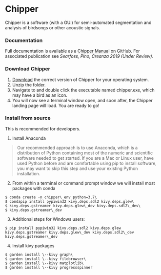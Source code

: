# Chipper
Chipper is a software (with a GUI) for semi-automated 
segmentation and analysis of birdsongs or other acoustic signals.

### Documentation

Full documentation is available as a [Chipper Manual](https://github.com/CreanzaLab/chipper/blob/master/docs/chipper_manual.md) on 
GitHub. For associated publication see *Searfoss, Pino, Creanza 2019 (Under
 Review)*.

### Download Chipper

1. [Download](https://github.com/CreanzaLab/chipper/releases) the correct version of Chipper for your operating system.
2. Unzip the folder.
3. Navigate to and double click the executable named chipper.exe, which may 
have
a bird as an icon. 
4. You will now see a terminal window open, and soon after, the
Chipper landing page will load. You are ready to go!

### Install from source

This is recommended for developers.

 1.  Install Anaconda
 
>Our recommended approach is to use Anaconda, which is a distribution of 
>Python containing most of the numeric and scientific software needed to get 
>started. If you are a Mac or Linux user, have used Python before and are 
>comfortable using pip to install software, you may want to skip this step 
>and use your existing Python installation.

 2.  From within a terminal or command prompt window we will install most 
 packages with conda

    $ conda create -n chipper\_env python=3.7\
    $ condapip install pypiwin32 kivy.deps.sdl2 kivy.deps.glew\
    $ kivy.deps.gstreamer kivy.deps.glew\_dev kivy.deps.sdl2\_dev\
    $ kivy.deps.gstreamer\_dev

 3.  Additional steps for Windows users:

    $ pip install pypiwin32 kivy.deps.sdl2 kivy.deps.glew kivy.deps.gstreamer kivy.deps.glew\_dev kivy.deps.sdl2\_dev kivy.deps.gstreamer\_dev

 4.  Install kivy packages

    $ garden install \--kivy graph\
    $ garden install \--kivy filebrowser\
    $ garden install \--kivy matplotlib\
    $ garden install \--kivy progressspinner